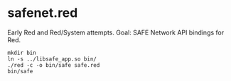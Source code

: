 # safenet.red

Early Red and Red/System attempts. Goal: SAFE Network API bindings for Red.

```
mkdir bin
ln -s ../libsafe_app.so bin/
./red -c -o bin/safe safe.red
bin/safe
```
